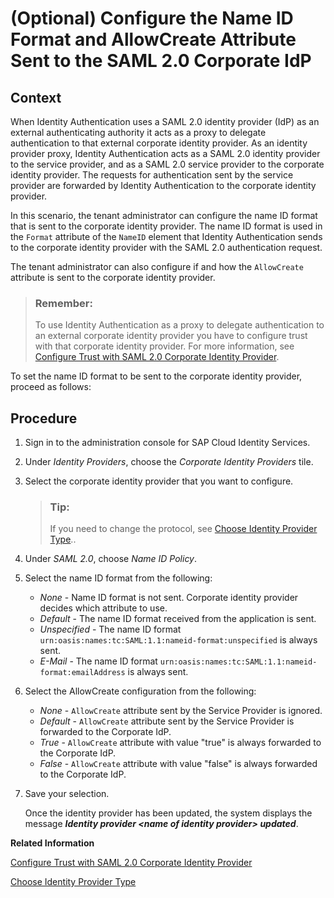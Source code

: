 <!-- loio4fcc0905ea3e442fb33f4cc759399646 -->

# \(Optional\) Configure the Name ID Format and AllowCreate Attribute Sent to the SAML 2.0 Corporate IdP



## Context

When Identity Authentication uses a SAML 2.0 identity provider \(IdP\) as an external authenticating authority it acts as a proxy to delegate authentication to that external corporate identity provider. As an identity provider proxy, Identity Authentication acts as a SAML 2.0 identity provider to the service provider, and as a SAML 2.0 service provider to the corporate identity provider. The requests for authentication sent by the service provider are forwarded by Identity Authentication to the corporate identity provider.

In this scenario, the tenant administrator can configure the name ID format that is sent to the corporate identity provider. The name ID format is used in the `Format` attribute of the `NameID` element that Identity Authentication sends to the corporate identity provider with the SAML 2.0 authentication request.

The tenant administrator can also configure if and how the `AllowCreate` attribute is sent to the corporate identity provider.

> ### Remember:  
> To use Identity Authentication as a proxy to delegate authentication to an external corporate identity provider you have to configure trust with that corporate identity provider. For more information, see [Configure Trust with SAML 2.0 Corporate Identity Provider](configure-trust-with-saml-2-0-corporate-identity-provider-33832e5.md).

To set the name ID format to be sent to the corporate identity provider, proceed as follows:



## Procedure

1.  Sign in to the administration console for SAP Cloud Identity Services.

2.  Under *Identity Providers*, choose the *Corporate Identity Providers* tile.

3.  Select the corporate identity provider that you want to configure.

    > ### Tip:  
    > If you need to change the protocol, see [Choose Identity Provider Type](choose-identity-provider-type-0838379.md)..

4.  Under *SAML 2.0*, choose *Name ID Policy*.

5.  Select the name ID format from the following:

    -   *None* - Name ID format is not sent. Corporate identity provider decides which attribute to use.
    -   *Default* - The name ID format received from the application is sent.
    -   *Unspecified* - The name ID format `urn:oasis:names:tc:SAML:1.1:nameid-format:unspecified` is always sent.
    -   *E-Mail* - The name ID format `urn:oasis:names:tc:SAML:1.1:nameid-format:emailAddress` is always sent.

6.  Select the AllowCreate configuration from the following:

    -   *None* - `AllowCreate` attribute sent by the Service Provider is ignored.
    -   *Default* - `AllowCreate` attribute sent by the Service Provider is forwarded to the Corporate IdP.
    -   *True* - `AllowCreate` attribute with value "true" is always forwarded to the Corporate IdP.
    -   *False* - `AllowCreate` attribute with value "false" is always forwarded to the Corporate IdP.

7.  Save your selection.

    Once the identity provider has been updated, the system displays the message ***Identity provider <name of identity provider\> updated***.


**Related Information**  


[Configure Trust with SAML 2.0 Corporate Identity Provider](configure-trust-with-saml-2-0-corporate-identity-provider-33832e5.md "This document is intended to help you configure trust with a SAML 2.0 corporate identity provider. In this scenario Identity Authentication acts as a proxy to delegate the authentication to the SAML 2.0 corporate identity provider.")

[Choose Identity Provider Type](choose-identity-provider-type-0838379.md "This topic shows you how to choose a type for the corporate identity provider.")

